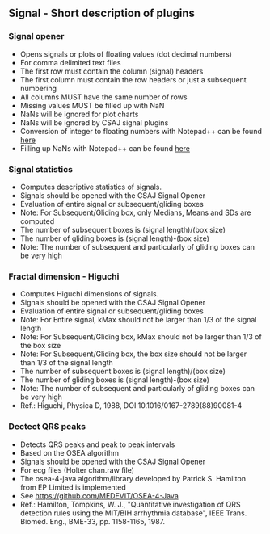 ## Signal - Short description of plugins

### Signal opener
- Opens signals or plots of floating values (dot decimal numbers)
- For comma delimited text files
- The first row must contain the column (signal) headers
- The first column must contain the row headers or just a subsequent numbering 
- All columns MUST have the same number of rows
- Missing values MUST be filled up with NaN
- NaNs will be ignored for plot charts
- NaNs will be ignored by CSAJ signal plugins
- Conversion of integer to floating numbers with Notepad++ can be found [here](notepadpp/IntegerToFloating.md) 
- Filling up NaNs with Notepad++ can be found [here](notepadpp/FillNaNs.md) 

### Signal statistics
- Computes descriptive statistics of signals.
- Signals should be opened with the CSAJ Signal Opener
- Evaluation of entire signal or subsequent/gliding boxes
- Note: For Subsequent/Gliding box, only Medians, Means and SDs are computed
- The number of subsequent boxes is (signal length)/(box size)
- The number of gliding boxes is (signal length)-(box size)
- Note: The number of subsequent and particularly of gliding boxes can be very high

### Fractal dimension - Higuchi
- Computes Higuchi dimensions of signals.
- Signals should be opened with the CSAJ Signal Opener
- Evaluation of entire signal or subsequent/gliding boxes
- Note: For Entire signal, kMax should not be larger than 1/3 of the signal length
- Note: For Subsequent/Gliding box, kMax should not be larger than 1/3 of the box size
- Note: For Subsequent/Gliding box, the box size should not be larger than 1/3 of the signal length 
- The number of subsequent boxes is (signal length)/(box size)
- The number of gliding boxes is (signal length)-(box size)
- Note: The number of subsequent and particularly of gliding boxes can be very high
- Ref.: Higuchi, Physica D, 1988, DOI 10.1016/0167-2789(88)90081-4

### Dectect QRS peaks
- Detects QRS peaks and peak to peak intervals
- Based on the OSEA algorithm
- Signals should be opened with the CSAJ Signal Opener
- For ecg files (Holter chan.raw file)
- The osea-4-java algorithm/library developed by Patrick S. Hamilton from EP Limited is implemented
- See https://github.com/MEDEVIT/OSEA-4-Java
- Ref.: Hamilton, Tompkins, W. J., "Quantitative investigation of QRS detection rules using the MIT/BIH arrhythmia database", IEEE Trans. Biomed. Eng., BME-33, pp. 1158-1165, 1987.
